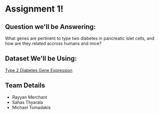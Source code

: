 # Assignment 1!

## Question we'll be Answering:
What genes are pertinent to type two diabetes in pancreatic islet cells, and how are they related accross humans and mice?

## Dataset We'll be Using:
[Type 2 Diabetes Gene Expression](https://www.refine.bio/experiments/SRP075377/rna-sequencing-of-single-human-islet-cells-reveals-type-2-diabetes-genes)

## Team Details
- Rayyan Merchant
- Sahas Thyarala
- Michael Tomadakis

